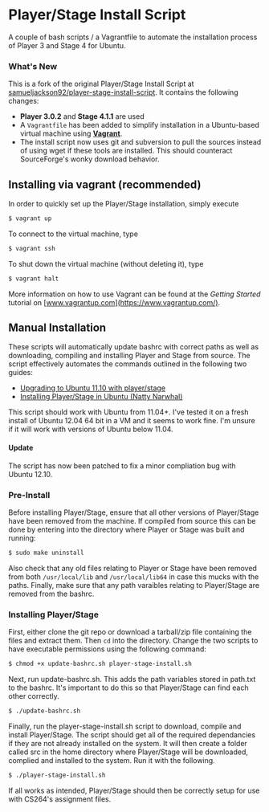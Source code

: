 Player/Stage Install Script
=========================== 

A couple of bash scripts / a Vagrantfile to automate the installation process of Player 3 and Stage 4 for Ubuntu.

### What's New

This is a fork of the original Player/Stage Install Script at [samueljackson92/player-stage-install-script](https://github.com/samueljackson92/player-stage-install-script). It contains the following changes:

* **Player 3.0.2** and **Stage 4.1.1** are used
* A `Vagrantfile` has been added to simplify installation in a Ubuntu-based virtual machine using [**Vagrant**](https://www.vagrantup.com/).
* The install script now uses git and subversion to pull the sources instead of using wget if these tools are installed. This should counteract SourceForge's wonky download behavior.

## Installing via vagrant (recommended)

In order to quickly set up the Player/Stage installation, simply execute

```bash
$ vagrant up
```

To connect to the virtual machine, type

```bash
$ vagrant ssh
```

To shut down the virtual machine (without deleting it), type

```bash
$ vagrant halt
```

More information on how to use Vagrant can be found at the *Getting Started* tutorial on [www.vagrantup.com](https://www.vagrantup.com/).

## Manual Installation

These scripts
will automatically update bashrc with correct paths as well as downloading, compiling and installing Player and Stage from
source. The script effectively automates the commands outlined in the following two guides:

* [Upgrading to Ubuntu 11.10 with player/stage](http://yorkroboticist.blogspot.co.uk/2011/12/upgrading-to-ubuntu-1110-with.html)
* [Installing Player/Stage in Ubuntu (Natty Narwhal)](http://yorkroboticist.blogspot.co.uk/2011/10/installing-playerstage-in-ubuntu-natty.html)

This script should work with Ubuntu from 11.04+. I've tested it on a fresh install of Ubuntu 12.04 64 bit in a VM
and it seems to work fine. I'm unsure if it will work with versions of Ubuntu below 11.04.

#### Update
The script has now been patched to fix a minor compliation bug with Ubuntu 12.10.

### Pre-Install

Before installing Player/Stage, ensure that all other versions of Player/Stage have been removed from the machine.
If compiled from source this can be done by entering into the directory where Player or Stage was built and running:

```bash
$ sudo make uninstall
```

Also check that any old files relating to Player or Stage have been removed from both ```/usr/local/lib``` and ```/usr/local/lib64``` in
case this mucks with the paths. Finally, make sure that any path varaibles relating to Player/Stage are removed from the bashrc.

### Installing Player/Stage

First, either clone the git repo or download a tarball/zip file containing the files and extract them. Then ```cd``` into the
directory. Change the two scripts to have executable permissions using the following command:

```bash
$ chmod +x update-bashrc.sh player-stage-install.sh
```

Next, run update-bashrc.sh. This adds the path variables stored in path.txt to the bashrc. It's important to do this
so that Player/Stage can find each other correctly.

```bash
$ ./update-bashrc.sh
```

Finally, run the player-stage-install.sh script to download, compile and install Player/Stage. The script should
get all of the required dependancies if they are not already installed on the system. It will then create a folder called
src in the home directory where Player/Stage will be downloaded, complied and installed to the system. Run it with the
following.

```bash
$ ./player-stage-install.sh
```
If all works as intended, Player/Stage should then be correctly setup for use with CS264's assignment files.


